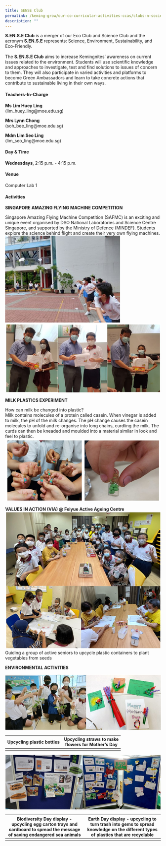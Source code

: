 ```yaml
---
title: SENSE Club
permalink: /keming-grow/our-co-curricular-activities-ccas/clubs-n-societies/science-club/
description: ""
---
```

**S.EN.S.E Club** is a merger of our Eco Club and Science Club and the acronym **S.EN.S.E** represents: Science, Environment, Sustainability, and Eco-Friendly.
<br>
<br>
The **S.EN.S.E Club** aims to increase Kemingnites’ awareness on current issues related to the environment. Students will use scientific knowledge and approaches to investigate, test and find solutions to issues of concern to them. They will also participate in varied activities and platforms to become Green Ambassadors and learn to take concrete actions that contribute to sustainable living in their own ways.
<h4>Teachers-In-Charge</h4>
<p><strong>Ms Lim Huey Ling<br /></strong>(lim_huey_ling@moe.edu.sg)</p>
<p><strong>Mrs Lynn Chong<br /></strong>(soh_bee_ling@moe.edu.sg)</p>
<p><strong>Mdm Lim Seo Ling<br /></strong>(lim_seo_ling@moe.edu.sg)</p>
<h4>Day &amp; Time</h4>
<p><strong>Wednesdays</strong>, 2:15 p.m. - 4:15 p.m.</p>
<h4>Venue</h4>
<p>Computer Lab 1</p>

<h4>Activities </h4>

**SINGAPORE AMAZING FLYING MACHINE COMPETITION**

Singapore Amazing Flying Machine Competition (SAFMC) is an exciting and unique event organised by DSO National Laboratories and Science Centre Singapore, and supported by the Ministry of Defence (MINDEF). Students explore the science behind flight and create their 
very own flying machines.
![](/images/flying%20machine.jpg)
![](/images/flying%20machine%20group.jpg)

**MILK PLASTICS EXPERIMENT**

How can milk be changed into plastic? <br>
Milk contains molecules of a protein called casein. When vinegar is added to milk, the pH of the milk changes. The pH change causes the casein molecules to unfold and re-organise into long chains, curdling the milk. The curds can then be kneaded and moulded into a material similar in look and feel to plastic. 
![](/images/milk.jpg)

**VALUES IN ACTION (VIA) @ Feiyue Active Ageing Centre**
![Guiding a group of active seniors to upcycle plastic containers to plant vegetables from seeds.](/images/ageing%20center.jpg)
Guiding a group of active seniors to upcycle plastic containers to plant vegetables from seeds



**ENVIRONMENTAL ACTIVITIES**

![](/images/env1.jpg)


| Upcycling plastic bottles | Upcycling straws to make<br> flowers for Mother’s Day  |
| -------- | -------- |
| | | 


![](/images/env2.jpg)


| Biodiversity Day display - upcycling egg carton trays and cardboard to spread the message of saving endangered sea animals  | Earth Day display - upcycling to turn trash into gems to spread knowledge on the different types of plastics that are recyclable |
| -------- | -------- |
|||